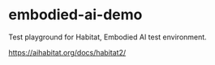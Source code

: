 # embodied-ai-demo

Test playground for Habitat, Embodied AI test environment.

https://aihabitat.org/docs/habitat2/

## 